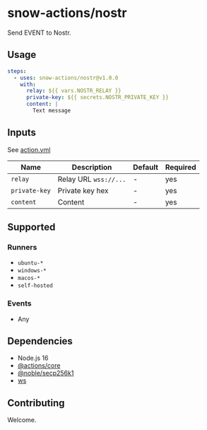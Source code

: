 # snow-actions/nostr

Send EVENT to Nostr.

## Usage

```yml
steps:
  - uses: snow-actions/nostr@v1.0.0
    with:
      relay: ${{ vars.NOSTR_RELAY }}
      private-key: ${{ secrets.NOSTR_PRIVATE_KEY }}
      content: |
        Text message
```

## Inputs

See [action.yml](action.yml)

| Name | Description | Default | Required |
| - | - | - | - |
| `relay` | Relay URL `wss://...` | - | yes |
| `private-key` | Private key hex | - | yes |
| `content` | Content | - | yes |

## Supported

### Runners

- `ubuntu-*`
- `windows-*`
- `macos-*`
- `self-hosted`

### Events

- Any

## Dependencies

- Node.js 16
- [@actions/core](https://www.npmjs.com/package/@actions/core)
- [@noble/secp256k1](https://www.npmjs.com/package/@noble/secp256k1)
- [ws](https://www.npmjs.com/package/ws)

## Contributing

Welcome.
